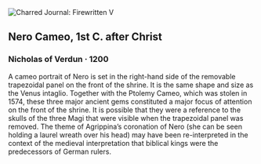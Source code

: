 <div class="artwork-of-the-day">
  <div class="container">
    <div class="img-wrapper">
      <img
        src="https://uploads0.wikiart.org/images/nicholas-of-verdun/nero-cameo-1st-c-after-christ.jpg"
        alt="Charred Journal: Firewritten V" />
    </div>
    <div class="artwork-detail">
      <div class="artwork-origin"> 
        <h2 class="artwork-name">Nero Cameo, 1st C. after Christ</h2>
        <h3 class="artist">
          Nicholas of Verdun
                    ·  1200
        </h3>
      </div>
      <p class="description">
        <span class="artwork-description-text ng-binding" ng-bind-html="viewModel.ArtworkOfTheDay.Description | unsafe">A cameo portrait of Nero is set in the right-hand side of the removable trapezoidal panel on the front of the shrine. It is the same shape and size as the Venus intaglio. Together with the Ptolemy Cameo, which was stolen in 1574, these three major ancient gems constituted a major focus of attention on the front of the shrine. It is possible that they were a reference to the skulls of the three Magi that were visible when the trapezoidal panel was removed. The theme of Agrippina’s coronation of Nero (she can be seen holding a laurel wreath over his head) may have been re-interpreted in the context of the medieval interpretation that biblical kings were the predecessors of German rulers.</span>
                        <div class="text-shadow-container" ng-show="showShadow" style=""></div>
      </p>
    </div>
  </div>

</div>
